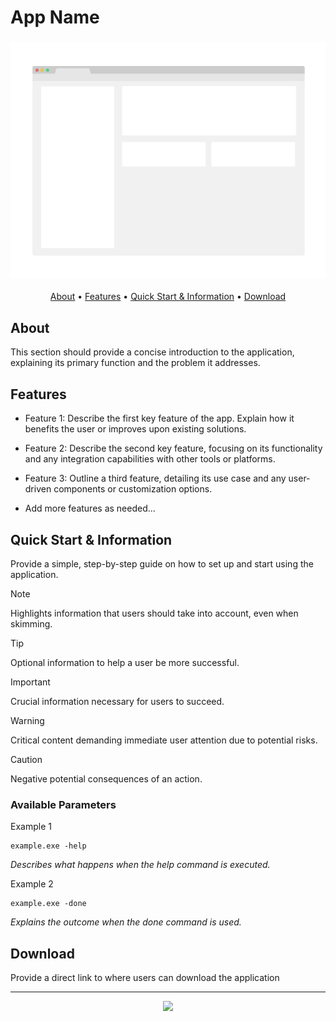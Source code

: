 
# App Name

<h3 align="center"><img src="media/demo.png"></h3>

<p align="center">
  <a href="#about">About</a> •
  <a href="#features">Features</a> •
  <a href="#quick-start--information">Quick Start & Information</a> •
  <a href="#download">Download</a> 
</p>

## About

This section should provide a concise introduction to the application, explaining its primary function and the problem it addresses. 

## Features

- Feature 1: Describe the first key feature of the app. Explain how it benefits the user or improves upon existing solutions.

- Feature 2: Describe the second key feature, focusing on its functionality and any integration capabilities with other tools or platforms.

- Feature 3: Outline a third feature, detailing its use case and any user-driven components or customization options.

- Add more features as needed...

## Quick Start & Information

Provide a simple, step-by-step guide on how to set up and start using the application.

> [!NOTE]  
> Highlights information that users should take into account, even when skimming.

> [!TIP]
> Optional information to help a user be more successful.

> [!IMPORTANT]  
> Crucial information necessary for users to succeed.

> [!WARNING]  
> Critical content demanding immediate user attention due to potential risks.

> [!CAUTION]
> Negative potential consequences of an action.

### Available Parameters

Example 1
```shell
example.exe -help
```
*Describes what happens when the help command is executed.*

Example 2
```shell
example.exe -done
```
*Explains the outcome when the done command is used.*

## Download

Provide a direct link to where users can download the application

---
<p align="center"><a href="https://github.com/SegoCode/RepositoryTemplate/graphs/contributors">
  <img src="https://contrib.rocks/image?repo=SegoCode/RepositoryTemplate" />
</a></p>

